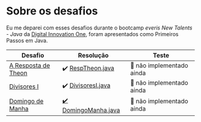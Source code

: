 # Sobre os desafios

Eu me deparei com esses desafios durante o bootcamp *everis New Talents - Java* da [Digital Innovation One](https://web.digitalinnovation.one/), foram apresentados como Primeiros Passos em Java.

| Desafio                                                      | Resolução                                                    | Teste                                  |
| ------------------------------------------------------------ | ------------------------------------------------------------ | -------------------------------------- |
| [A Resposta de Theon](https://github.com/caiohscruz/DIO-everis-Desafio-PrimeirosPassosJava/tree/master/A%20Resposta%20de%20Theon) | :heavy_check_mark: [RespTheon.java](https://github.com/caiohscruz/DIO-everis-Desafio-PrimeirosPassosJava/blob/master/A%20Respostade%20Th%20eon/src/RespTheon.java) | :no_entry_sign: não implementado ainda​ |
| [Divisores I](https://github.com/caiohscruz/DIO-everis-Desafio-PrimeirosPassosJava/tree/master/Divisores%20I) | :heavy_check_mark: ​[DivisoresI.java](https://github.com/caiohscruz/DIO-everis-Desafio-PrimeirosPassosJava/blob/master/DivisoresI/%20src/DivisoresI.java) | :no_entry_sign: não implementado ainda​ |
| [Domingo de Manha](https://github.com/caiohscruz/DIO-everis-Desafio-PrimeirosPassosJava/tree/master/Domingo%20de%20Manha) | [:heavy_check_mark: DomingoManha.java](https://github.com/caiohscruz/DIO-everis-Desafio-PrimeirosPassosJava/blob/master/Domingo%20de%20Manha/src/DomingoManha.java) | :no_entry_sign: não implementado ainda​ |

